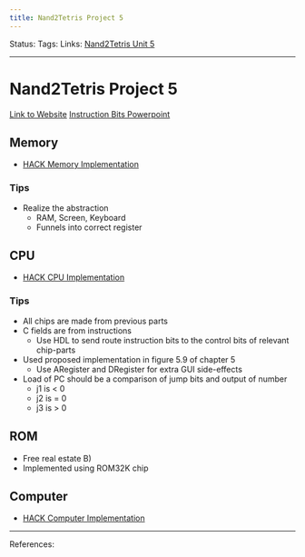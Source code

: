 ```yaml
---
title: Nand2Tetris Project 5
---
```

Status:
Tags:
Links: [Nand2Tetris Unit 5](out/nand2tetris-unit-5.md)
___
# Nand2Tetris Project 5
[Link to Website](https://www.nand2tetris.org/project05)
[Instruction Bits Powerpoint](https://docs.wixstatic.com/ugd/56440f_96cbb9c6b8b84760a04c369453b62908.pdf)
## Memory
- [HACK Memory Implementation](out/hack-memory-implementation.md)
### Tips
- Realize the abstraction
	- RAM, Screen, Keyboard
	- Funnels into correct register
## CPU
- [HACK CPU Implementation](out/hack-cpu-implementation.md)
### Tips
- All chips are made from previous parts
- C fields are from instructions
	- Use HDL to send route instruction bits to the control bits of relevant chip-parts
- Used proposed implementation in figure 5.9 of chapter 5
	- Use ARegister and DRegister for extra GUI side-effects
- Load of PC should be a comparison of jump bits and output of number
	- j1 is < 0
	- j2 is = 0
	- j3 is > 0
## ROM
- Free real estate B)
- Implemented using ROM32K chip
## Computer
- [HACK Computer Implementation](out/hack-computer-implementation.md)
___
References: